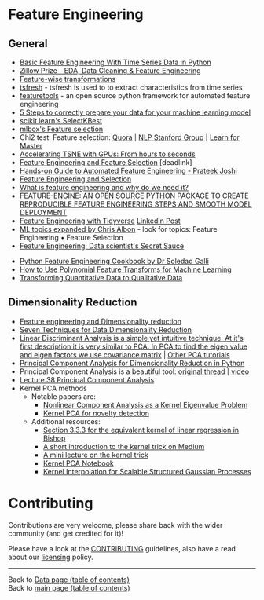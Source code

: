 # Feature Engineering

## General 
   + [Basic Feature Engineering With Time Series Data in Python](http://machinelearningmastery.com/basic-feature-engineering-time-series-data-python/)
   + [Zillow Prize - EDA, Data Cleaning & Feature Engineering](https://www.kaggle.com/lauracozma/eda-data-cleaning-feature-engineering)
   + [Feature-wise transformations](https://distill.pub/2018/feature-wise-transformations)
   + [tsfresh](https://tsfresh.readthedocs.io/en/latest/text/introduction.html) - tsfresh is used to to extract characteristics from time series
   + [featuretools](https://github.com/featuretools/featuretools/) - an open source python framework for automated feature engineering
   + [5 Steps to correctly prepare your data for your machine learning model](https://towardsdatascience.com/5-steps-to-correctly-prep-your-data-for-your-machine-learning-model-c06c24762b73?gi=6b4a6895ab1)
   + [scikit learn's SelectKBest](https://scikit-learn.org/stable/modules/generated/sklearn.feature_selection.SelectKBest.html)
   + [mlbox's Feature selection](https://mlbox.readthedocs.io/en/latest/features.html)
   + Chi2 test: Feature selection: [Quora](https://www.quora.com/How-is-chi-test-used-for-feature-selection-in-machine-learning) | [NLP Stanford Group](https://nlp.stanford.edu/IR-book/html/htmledition/feature-selectionchi2-feature-selection-1.html) | [Learn for Master](http://www.learn4master.com/machine-learning/chi-square-test-for-feature-selection)
   + [Accelerating TSNE with GPUs: From hours to seconds](https://www.linkedin.com/posts/montrealai_machinelearning-datavisualization-datascience-activity-6628828524566331392-Cua_)
   + [Feature Engineering and Feature Selection](https://media.licdn.com/dms/document/C511FAQF45u2wk4WYKQ/feedshare-document-pdf-analyzed/0?e=1570834800&v=beta&t=lNVqtm3JJYvvPHpsl0uc6mZJjVGWgJ8Toz29tNJA4GI) [deadlink]
   + [Hands-on Guide to Automated Feature Engineering - Prateek Joshi](https://www.linkedin.com/posts/vipulppatel_hands-on-guide-to-automated-feature-engineering-ugcPost-6612564773705924608-Utyb)
   + [Feature Engineering and Selection](https://www.linkedin.com/posts/nabihbawazir_feature-engineering-and-selection-ugcPost-6603534412548280320-XTIX)
   + [What is feature engineering and why do we need it?](https://www.linkedin.com/posts/srivatsan-srinivasan-b8131b_datascience-machinelearning-ml-activity-6623556433189363712-O7c4)
   + [FEATURE-ENGINE: AN OPEN SOURCE PYTHON PACKAGE TO CREATE REPRODUCIBLE FEATURE ENGINEERING STEPS AND SMOOTH MODEL DEPLOYMENT](https://www.trainindata.com/feature-engine)
   + [Feature Engineering with Tidyverse](https://www.datasciencecentral.com/profiles/blogs/feature-engineering-with-tidyverse) [LinkedIn Post](https://www.linkedin.com/posts/data-science-central_feature-engineering-with-tidyverse-activity-6645714064209166337-4szB)
   + [ML topics expanded by Chris Albon](https://chrisalbon.com/#machine_learning) - look for topics: Feature Engineering • Feature Selection
   + [Feature Engineering: Data scientist's Secret Sauce](https://www.linkedin.com/posts/vincentg_feature-engineering-data-scientists-secret-activity-6657351483786358784-L7Mc)
   - [Python Feature Engineering Cookbook by Dr Soledad Galli](https://www.linkedin.com/posts/ajitjaokar_python-feature-engineering-cookbook-activity-6671226001567100928-Wfxn)
   - [How to Use Polynomial Feature Transforms for Machine Learning](https://machinelearningmastery.com/polynomial-features-transforms-for-machine-learning/)
   - [Transforming Quantitative Data to Qualitative Data](https://www.linkedin.com/feed/update/urn:li:activity:6674858845854019584/)

## Dimensionality Reduction

  - [Feature engineering and Dimensionality reduction](https://towardsdatascience.com/dimensionality-reduction-for-machine-learning-80a46c2ebb7e)
  - [Seven Techniques for Data Dimensionality Reduction](https://www.kdnuggets.com/2015/05/7-methods-data-dimensionality-reduction.html)
  - [Linear Discriminant Analysis is a simple yet intuitive technique.  At it's first description it is very similar to PCA.  In PCA to find the eigen value and eigen factors we use covariance matrix](https://www.youtube.com/watch?v=D2HArUvOQaw&feature=youtu.be) | [Other PCA tutorials](https://youtu.be/D2HArUvOQaw)
  - [Principal Component Analysis for Dimensionality Reduction in Python](https://www.linkedin.com/posts/jasonbrownlee_principal-component-analysis-for-dimensionality-activity-6664240738139799552-gCqp)
  - Principal Component Analysis is a beautiful tool: [original thread](https://www.facebook.com/groups/mathfordatascience/permalink/1178371322496956/?__cft__[0]=AZUKcr9SXK7J6g5tJgW9ItNFc6z7qNJWmThqcyh-aCjwjRrVJ6ecPBdFIRUwOCLXNAnOf5W9v1-ZlKaLjeJ4bo1wH2mYXLTCOBcAvjy5_JL7ggNubGZoApyTcHjXdeA0j4wTGNcjdbtfd0xoPdBjkRCJ5nbXGlpQm_lpwkcfIusz8g&__tn__=%2CO%2CP-R) | [video](https://www.youtube.com/watch?v=otv4AUIp9HQ&feature=youtu.be)
  - [Lecture 38 Principal Component Analysis](https://www.youtube.com/watch?v=C6fH5Nfoj40&feature=youtu.be)
  - Kernel PCA methods
    - Notable papers are:
        - [Nonlinear Component Analysis as a Kernel Eigenvalue Problem](https://www.face-rec.org/algorithms/Kernel/kernelPCA_scholkopf.pdf)
        - [Kernel PCA for novelty detection](https://www.researchgate.net/publication/222828640_Kernel_PCA_for_novelty_detection)
    - Additional resources:
      - [Section 3.3.3 for the equivalent kernel of linear regression in Bishop](http://users.isr.ist.utl.pt/~wurmd/Livros/school/Bishop%20-%20Pattern%20Recognition%20And%20Machine%20Learning%20-%20Springer%20%202006.pdf)
      - [A short introduction to the kernel trick on Medium](https://medium.com/@zxr.nju/what-is-the-kernel-trick-why-is-it-important-98a98db0961d)
      - [A mini lecture on the kernel trick](https://www.youtube.com/watch?v=JiM_LXpAtLc)
      - [Kernel PCA Notebook](https://scikit-learn.org/stable/auto_examples/decomposition/plot_kernel_pca.html#sphx-glr-auto-examples-decomposition-plot-kernel-pca-py)
      - [Kernel Interpolation for Scalable Structured Gaussian Processes](https://arxiv.org/abs/1503.01057)

# Contributing

Contributions are very welcome, please share back with the wider community (and get credited for it)!

Please have a look at the [CONTRIBUTING](../CONTRIBUTING.md) guidelines, also have a read about our [licensing](../LICENSE.md) policy.

---

Back to [Data page (table of contents)](README.md)</br>
Back to [main page (table of contents)](../README.md)